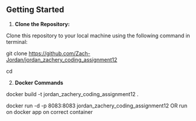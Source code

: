 ## Getting Started

1. **Clone the Repository:**

  Clone this repository to your local machine using the following command in terminal:

  git clone https://github.com/Zach-Jordan/jordan_zachery_coding_assignment12

  cd <repository-directory>

2. **Docker Commands**

  docker build -t jordan_zachery_coding_assignment12 .

  docker run -d -p 8083:8083 jordan_zachery_coding_assignment12 OR run on docker app on correct container

